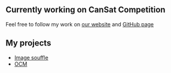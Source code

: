 ## Currently working on CanSat Competition
Feel free to follow my work on [our website](https://czpaica.tech) and [GitHub page](https://github.com/CZPAICA)

## My projects
* [Image souffle](https://github.com/ArtSergy/Image-souffle)
* [OCM](https://github.com/ArtSergy/OCM)
